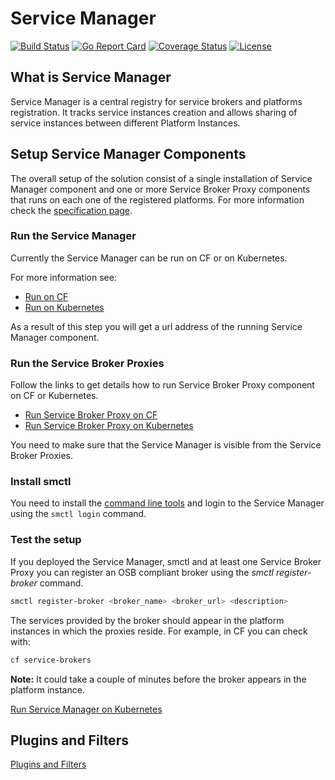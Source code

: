# Service Manager

[![Build Status](https://travis-ci.org/Peripli/service-manager.svg?branch=master)](https://travis-ci.org/Peripli/service-manager)
[![Go Report Card](https://goreportcard.com/badge/github.com/Peripli/service-manager)](https://goreportcard.com/report/github.com/Peripli/service-manager)
[![Coverage Status](https://coveralls.io/repos/github/Peripli/service-manager/badge.svg)](https://coveralls.io/github/Peripli/service-manager)
[![License](https://img.shields.io/badge/License-Apache%202.0-blue.svg)](https://github.com/Peripli/service-manager/blob/master/LICENSE)

## What is Service Manager

Service Manager is a central registry for service brokers and platforms registration. It tracks service instances creation and allows sharing of service instances between different Platform Instances.

## Setup Service Manager Components

The overall setup of the solution consist of a single installation of Service Manager component and one or more Service Broker Proxy components that runs on each one of the registered platforms.
For more information check the [specification page](https://github.com/Peripli/specification#how-it-works).

### Run the Service Manager

Currently the Service Manager can be run on CF or on Kubernetes.

For more information see:

* [Run on CF](deployment/cf/README.md)
* [Run on Kubernetes](deployment/k8s/README.md)

As a result of this step you will get a url address of the running Service Manager component.

### Run the Service Broker Proxies

Follow the links to get details how to run Service Broker Proxy component on CF or Kubernetes.

* [Run Service Broker Proxy on CF](https://github.com/Peripli/service-broker-proxy-cf)
* [Run Service Broker Proxy on Kubernetes](https://github.com/Peripli/service-broker-proxy-k8s)

You need to make sure that the Service Manager is visible from the Service Broker Proxies.

### Install smctl

You need to install the [command line tools](https://github.com/Peripli/service-manager-cli) and login to the Service Manager using the `smctl login` command.

### Test the setup

If you deployed the Service Manager, smctl and at least one Service Broker Proxy you can register an OSB compliant broker using the *smctl register-broker* command.

```sh
smctl register-broker <broker_name> <broker_url> <description>
```

The services provided by the broker should appear in the platform instances in which the proxies reside.
For example, in CF you can check with:

```sh
cf service-brokers
```

**Note:** It could take a couple of minutes before the broker appears in the platform instance.


[Run Service Manager on Kubernetes](deployment/k8s/README.md)

## Plugins and Filters

[Plugins and Filters](docs/plugins.md)
